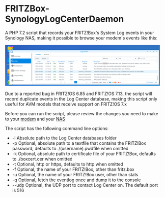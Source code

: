 # FRITZBox-SynologyLogCenterDaemon
A PHP 7.2 script that records your FRITZ!Box's System Log events in your Synology NAS, making it possible to browse your modem's events like this:

![](https://github.com/biocoder-frodo/FRITZBox-SynologyLogCenterDaemon/raw/master/wiki-images/fritz-log-center.png)

Due to a reported bug in FRITZ!OS 6.85 and FRITZ!OS 7.13, the script will record duplicate events in the Log Center database, making this script only useful for AVM models that receive support on FRITZ!OS 7.x

Before you can run the script, please review the changes you need to make to your [modem](https://github.com/biocoder-frodo/FRITZBox-SynologyLogCenterDaemon/wiki/Settings-on-your-FRITZ!Box) and your [NAS](https://github.com/biocoder-frodo/FRITZBox-SynologyLogCenterDaemon/wiki/Settings-on-your-Synology-NAS)

The script has the following command line options:
* -l Absolute path to the Log Center databases folder
* -p Optional, absolute path to a textfile that contains the FRITZ!Box password, defaults to ./(username).pwdfile when omitted
* -k Optional, absolute path to certificate file of your FRITZ!Box, defaults to ./boxcert.cer when omitted
* -t Optional, http or https, defaults to http when omitted
* -f Optional, the name of your FRITZ!Box, other than fritz.box
* -u Optional, the name of your FRITZ!Box user, other than stats
* -q Optional, fetch the eventlog once and dump it to the console
* --udp Optional, the UDP port to contact Log Center on. The default port is 516
